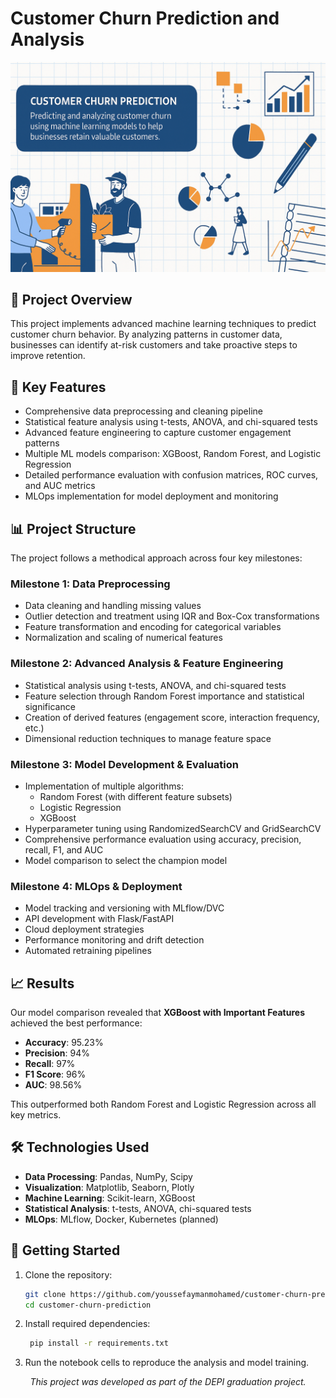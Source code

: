 # Customer Churn Prediction and Analysis

<div align="center">
  <img src="./Label_Image.png" alt="Customer Churn" width="600px">
</div>

## 🧠 Project Overview

This project implements advanced machine learning techniques to predict customer churn behavior. By analyzing patterns in customer data, businesses can identify at-risk customers and take proactive steps to improve retention.

## 🚀 Key Features

- Comprehensive data preprocessing and cleaning pipeline
- Statistical feature analysis using t-tests, ANOVA, and chi-squared tests
- Advanced feature engineering to capture customer engagement patterns
- Multiple ML models comparison: XGBoost, Random Forest, and Logistic Regression
- Detailed performance evaluation with confusion matrices, ROC curves, and AUC metrics
- MLOps implementation for model deployment and monitoring

## 📊 Project Structure

The project follows a methodical approach across four key milestones:

### Milestone 1: Data Preprocessing

- Data cleaning and handling missing values
- Outlier detection and treatment using IQR and Box-Cox transformations
- Feature transformation and encoding for categorical variables
- Normalization and scaling of numerical features

### Milestone 2: Advanced Analysis & Feature Engineering

- Statistical analysis using t-tests, ANOVA, and chi-squared tests
- Feature selection through Random Forest importance and statistical significance
- Creation of derived features (engagement score, interaction frequency, etc.)
- Dimensional reduction techniques to manage feature space

### Milestone 3: Model Development & Evaluation

- Implementation of multiple algorithms:
  - Random Forest (with different feature subsets)
  - Logistic Regression
  - XGBoost
- Hyperparameter tuning using RandomizedSearchCV and GridSearchCV
- Comprehensive performance evaluation using accuracy, precision, recall, F1, and AUC
- Model comparison to select the champion model

### Milestone 4: MLOps & Deployment

- Model tracking and versioning with MLflow/DVC
- API development with Flask/FastAPI
- Cloud deployment strategies
- Performance monitoring and drift detection
- Automated retraining pipelines

## 📈 Results

Our model comparison revealed that **XGBoost with Important Features** achieved the best performance:

- **Accuracy**: 95.23%
- **Precision**: 94%
- **Recall**: 97%
- **F1 Score**: 96%
- **AUC**: 98.56%

This outperformed both Random Forest and Logistic Regression across all key metrics.

## 🛠️ Technologies Used

- **Data Processing**: Pandas, NumPy, Scipy
- **Visualization**: Matplotlib, Seaborn, Plotly
- **Machine Learning**: Scikit-learn, XGBoost
- **Statistical Analysis**: t-tests, ANOVA, chi-squared tests
- **MLOps**: MLflow, Docker, Kubernetes (planned)

## 🔧 Getting Started

1. Clone the repository:
   ```bash
   git clone https://github.com/youssefaymanmohamed/customer-churn-prediction.git
   cd customer-churn-prediction
   ```

2. Install required dependencies:
   ```bash
    pip install -r requirements.txt
   ```
4. Run the notebook cells to reproduce the analysis and model training.

<div align="center"> <b?><i>This project was developed as part of the DEPI graduation project.</i></b> </div>

